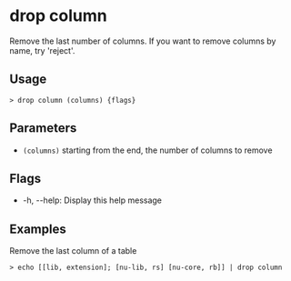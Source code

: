 # drop column
Remove the last number of columns. If you want to remove columns by name, try 'reject'.

## Usage
```shell
> drop column (columns) {flags} 
 ```

## Parameters
* `(columns)` starting from the end, the number of columns to remove

## Flags
* -h, --help: Display this help message

## Examples
  Remove the last column of a table
```shell
> echo [[lib, extension]; [nu-lib, rs] [nu-core, rb]] | drop column
 ```

